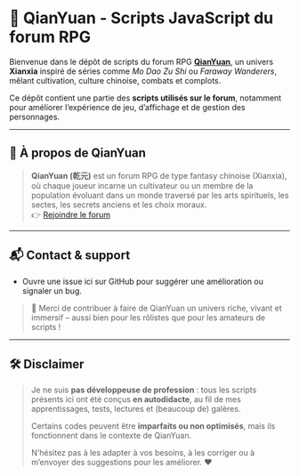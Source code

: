 # 🌙 QianYuan - Scripts JavaScript du forum RPG

Bienvenue dans le dépôt de scripts du forum RPG **[QianYuan](https://qianyuan.forumactif.com/)**, un univers **Xianxia** inspiré de séries comme *Mo Dao Zu Shi* ou *Faraway Wanderers*, mêlant cultivation, culture chinoise, combats et complots.

Ce dépôt contient une partie des **scripts utilisés sur le forum**, notamment pour améliorer l’expérience de jeu, d’affichage et de gestion des personnages.

---

## 🐉 À propos de QianYuan

> **QianYuan (乾元)** est un forum RPG de type fantasy chinoise (Xianxia), où chaque joueur incarne un cultivateur ou un membre de la population évoluant dans un monde traversé par les arts spirituels, les sectes, les secrets anciens et les choix moraux.  
> 👉 [Rejoindre le forum](https://qianyuan.forumactif.com/)

---

## 📬 Contact & support

- Ouvre une issue ici sur GitHub pour suggérer une amélioration ou signaler un bug.

> 🌸 Merci de contribuer à faire de QianYuan un univers riche, vivant et immersif – aussi bien pour les rôlistes que pour les amateurs de scripts !

---

## 🛠️ Disclaimer

> Je ne suis **pas développeuse de profession** : tous les scripts présents ici ont été conçus **en autodidacte**, au fil de mes apprentissages, tests, lectures et (beaucoup de) galères.  
>  
> Certains codes peuvent être **imparfaits ou non optimisés**, mais ils fonctionnent dans le contexte de QianYuan.  
>  
> N’hésitez pas à les adapter à vos besoins, à les corriger ou à m’envoyer des suggestions pour les améliorer. ❤️  
